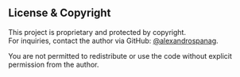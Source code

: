 ## License & Copyright


This project is proprietary and protected by copyright.  
For inquiries, contact the author via GitHub: [@alexandrospanag](https://github.com/alexandrospanag).

You are not permitted to redistribute or use the code without explicit permission from the author.
